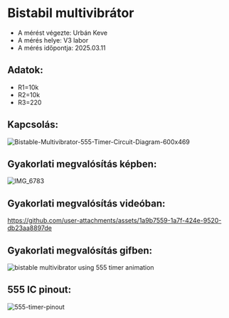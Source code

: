 # Bistabil multivibrátor

- A mérést végezte: Urbán Keve
- A mérés helye: V3 labor
- A mérés időpontja: 2025.03.11

## Adatok:
- R1=10k
- R2=10k
- R3=220

## Kapcsolás:
![Bistable-Multivibrator-555-Timer-Circuit-Diagram-600x469](https://github.com/user-attachments/assets/a0dd9fe3-13d0-4d42-853b-a7419590aba3)

## Gyakorlati megvalósítás képben:
![IMG_6783](https://github.com/user-attachments/assets/ab3aac05-0e78-408c-8bab-37d3636188bf)

## Gyakorlati megvalósítás videóban:
https://github.com/user-attachments/assets/1a9b7559-1a7f-424e-9520-db23aa8897de

## Gyakorlati megvalósítás gifben:
![bistable multivibrator using 555 timer animation](https://github.com/user-attachments/assets/d1b865e9-4656-48aa-a09a-b365a54caeda)

## 555 IC pinout:
![555-timer-pinout](https://github.com/user-attachments/assets/f480c60f-0324-4a11-82c5-94a5189ff4be)
